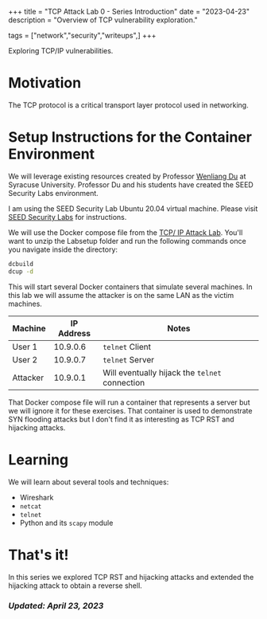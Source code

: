 +++
title = "TCP Attack Lab 0 - Series Introduction"
date = "2023-04-23"
description = "Overview of TCP vulnerability exploration."

tags = ["network","security","writeups",]
+++


Exploring TCP/IP vulnerabilities.


# Motivation

The TCP protocol is a critical transport layer protocol used in networking.


# Setup Instructions for the Container Environment

We will leverage existing resources created by Professor [Wenliang Du](https://web.ecs.syr.edu/~wedu/) at Syracuse University. Professor Du and his students have created the SEED Security Labs environment.

I am using the SEED Security Lab Ubuntu 20.04 virtual machine. Please visit [SEED Security Labs](https://seedsecuritylabs.org/) for instructions. 

We will use the Docker compose file from the [TCP/ IP Attack Lab](https://seedsecuritylabs.org/Labs_20.04/Networking/TCP_Attacks/). You'll want to unzip the Labsetup folder and run the following commands once you navigate inside the directory:

```bash
dcbuild
dcup -d
```

This will start several Docker containers that simulate several machines. In this lab we will assume the attacker is on the same LAN as the victim machines.

| Machine | IP Address | Notes |
| -------- | -------- | -------- |
| User 1 | 10.9.0.6 | `telnet` Client |
| User 2 | 10.9.0.7 | `telnet` Server |
| Attacker | 10.9.0.1 | Will eventually hijack the `telnet` connection |

That Docker compose file will run a container that represents a server but we will ignore it for these exercises. That container is used to demonstrate SYN flooding attacks but I don't find it as interesting as TCP RST and hijacking attacks.

 
# Learning

We will learn about several tools and techniques:
- Wireshark
- `netcat`
- `telnet`
- Python and its `scapy` module


# That's it!

In this series we explored TCP RST and hijacking attacks and extended the hijacking attack to obtain a reverse shell.


### _Updated: April 23, 2023_